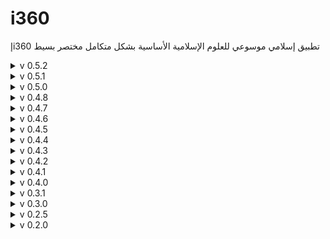 # i360
إi360 تطبيق إسلامي موسوعي للعلوم الإسلامية الأساسية بشكل متكامل مختصر بسيط

<details>
<summary>v 0.5.2</summary>

| Header | Details |
|-----:|-----------|
|     Creation Date/Time | 06/07/2022 23:22|
|     Version | 0.5.2|
|     Version Code | 20220706|
|     AppGyver Runtime Version | 4.5.7|
|     Released OS | **Web** – **Android** - Google (aab) – **Android** - Huawei (aab) – **iOS** (ipa)|
|     Released Build# | 230968 – 230969 – _ – 230971|
|     Released | 06/07/2022|
|     Notes | **i360إ-MS1 (MS=MileStone)**|
|     Changes | Edit: Changed _AppLink_ for Web from (https://i360.appgyverapp.com/) to (https://i36O.wordpress.com/)
|     | Edit: Changed _MobileServicesToggle_ disabling to when OS is Android & _OS_WebToggle_ isn't Web|
|     | Add: Created _WordPress_ p. for support showing About (as _About_ p.) FAQ & short Explanation (as is Toggle switches & IME); as per _AppStore_ request|
|     | Edit: _About_ p. icon from _?_ to _!_|
|     | Add: _Support_ button on _About_ p. (as _question_ icon)|
|     | Add: Spinned-off this version to another app.: i360إ-MS1 (MS=MileStone)|
  
</details>

<details>
<summary>v 0.5.1</summary>

| Header | Details |
|-----:|-----------|
|     Creation Date/Time | 03/07/2022 14:40|
|     Version | 0.5.1|
|     Version Code | 20220703|
|     AppGyver Runtime Version | 4.5.7|
|     Released OS | **Web** – **Android** - Google (aab) – **Android** - Huawei (aab) – **iOS** (ipa)|
|     Released Build# | 230249 – 230250 – 230250 – 230252|
|     Released | 03/07/2022|
|     Notes | _|
|     Changes | _Edit: Changed Apple _AppStore_ badge icon from (https://developer.apple.com/assets/elements/badges/download-on-the-app-store.svg) to (https://tools.applemediaservices.com/api/badges/download-on-the-app-store/black/en-us)|
|     | Add: Image placeholders for 3 App. Stores QR code|
|     | Edit: Changed _AppLink_ for Web from (http://azhar.eg/magmaa) to (https://i360.appgyverapp.com/)|
|     | Edit: Changed back _Open web browser_ component (a.k.a. _WebView_) to _Open URL_ for files/websites but not apps to enable navigation|
|     | Edit: changed PDF file storage from Box (seifadin@hotmail.com) to Box (i36O@outlook.com), as owner appeared in _File Info._!|
  
</details>

<details>
<summary>v 0.5.0</summary>

| Header | Details |
|-----:|-----------|
|     Creation Date/Time | 30/06/2022 15:30|
|     Version | 0.5.0|
|     Version Code | 20220630|
|     AppGyver Runtime Version | 4.3.6|
|     Released OS | **Web** – **Android** - Google (aab) – **Android** - Huawei (aab) – **iOS** (ipa)|
|     Released Build# | 229782 – 229783 – 229784 – 229785|
|     Released | 30/06/2022|
|     Notes | _|
|     Changes | Add: _InputTools_ icon button for Input Method Editor (IME) in case of no Arabic keyboard: displaying Google IME for GMS & VKboard for China/HMS, visible only if there's Arabic in _PreferredLanguages_ (as _pencil_ icon)|
|     | Fix: _osIcon_ for _iOS_ & _MacOS_ as _apple_, _Windows Phone_ as _windows_, _Unix_ as _linux_|
|     | Add: _Supplications_ button|
|     | Add: _FoodScanner_ button for Halal foods|
|     | Edit: some buttons colors to _Secondary_|
|     | Add: _Maps4Mosques_ icon button to different Maps (as _map_ icon)|
|     | Add: _QuranicResearcher_ button to a light online app. with extensive content, visible only for Android GMS (as _search_ icon beside _Quran_ button)|
|     | Add: _HadithResearcher_ button to a light online app. with extensive content, visible only for Android GMS (as _search_ icon beside _Hadith_ button)|
|     | Edit: Updated _About_ p. accordingly|
|     | Edit: Updated _About_ & _Screenshots_ on all Stores!|
|     | Add: _Apple AppStore_ badge to _AppStoresRow_|
  
</details>

<details>
<summary>v 0.4.8</summary>

| Header | Details |
|-----:|-----------|
|     Creation Date/Time | 18/06/2022 01:40|
|     Version | 0.4.8|
|     Version Code | 20220618|
|     AppGyver Runtime Version | 4.3.6|
|     Released OS | **Web** – **Android** - Google (aab) – **Android** - Huawei (apk)|
|     Released Build# | 227363 – 227364 – 227365|
|     Released | 18/06/2022|
|     Notes | _|
|     Changes | Edit: Changed _Open URL_ component to _Open web browser_ (a.k.a. _WebView_) for files/websites but not apps, effectively creating an app. built-in browser|
  
</details>

<details>
<summary>v 0.4.7</summary>

| Header | Details |
|-----:|-----------|
|     Creation Date/Time | 14/06/2022 23:25|
|     Version | 0.4.7|
|     Version Code | 20220614|
|     AppGyver Runtime Version | 4.3.6|
|     Released OS | **Web** – **Android** - Google (aab) – **Android** - Huawei (apk)|
|     Released Build# | 226642 – 226643 – 226644|
|     Released | 14/06/2022|
|     Notes | _|
|     Changes | Edit: Made _MobileServicesToggle_ switch between GMS & HMS automatically using _browser.userAgent_|
  
</details>

<details>
<summary>v 0.4.6</summary>

| Header | Details |
|-----:|-----------|
|     Creation Date/Time | 11/06/2022 08:49|
|     Version | 0.4.6|
|     Version Code | 20220612|
|     AppGyver Runtime Version | 4.3.6|
|     Released OS | **Web** – **Android** - Google (aab) – **Android** - Huawei (apk)|
|     Released Build# | 225942 – 225943 – 225944|
|     Released | 11/06/2022|
|     Notes | Last update for min. func. for Huawei|
|     Changes | Edit: Made _MobileServicesToggle_ switch visible only for Android|
  
</details>

<details>
<summary>v 0.4.5</summary>

| Header | Details |
|-----:|-----------|
|     Creation Date/Time | 11/06/2022 04:15|
|     Version | 0.4.5|
|     Version Code | 20220611|
|     AppGyver Runtime Version | 4.3.6|
|     Released OS | **Web** – **Android** - Google (aab) – **Android** - Huawei (apk)|
|     Released Build# | 225920 – 225922 – 225921|
|     Released | 02/07/2022|
|     Notes | _|
|     Changes | Add: _MobileServicesToggle_ (between Google & Huawei Mobile Services; a.k.a. GMS & HMS respectively) & linked it to app. var. _useHMS_|
|     | Edit: Changed var. _defaultOS_ from (OS+Form) to OS only|
|     | Edit: Changed all relevant buttons' _isChina_ to (_isChina_ or _useHMS_)|

</details>

<details>
<summary>v 0.4.4</summary>

| Header | Details |
|-----:|-----------|
|     Creation Date/Time | 10/06/2022 05:32|
|     Version | 0.4.4|
|     Version Code | 20220610|
|     AppGyver Runtime Version | 4.3.6|
|     Released OS | **Web** – **Android** - Google (aab) – **Android** - Huawei (apk)|
|     Released Build# | 225683 – 225684 – 225685|
|     Released | 10/06/2022|
|     Notes | _|
|     Changes | Edit: Renamed _Theology_ button to _Creed_|
|     | Edit: _AppLink_ button to proper Goggle Play/Huawei AppGallery Stores|
|     | Add: _Goggle Play_/_Huawei AppGallery_ Stores badges to _AppStoresRow_|
|     | Add: _osIcon_ icon next to _OS_WebToggle_ switch|

</details>

<details>
<summary>v 0.4.3</summary>

| Header | Details |
|-----:|-----------|
|     Creation Date/Time | 03/06/2022 23:08|
|     Version | 0.4.3|
|     Version Code | 20220603|
|     AppGyver Runtime Version | 4.3.6|
|     Released OS | **Web** – **Android** - Google (aab) – **Android** - Huawei (apk)|
|     Released Build# | 224160 – 224495 – 224497|
|     Released | 03/06/2022|
|     Notes | _|
|     Changes | Edit: Changed _Prayers_ link from (https://praytimes.org/) to (https://muslimpro.com/ar/prayer-times)|

</details>

<details>
<summary>v 0.4.2</summary>

| Header | Details |
|-----:|-----------|
|     Creation Date/Time | 03/06/2022 00:20|
|     Version | 0.4.2|
|     Version Code | _|
|     AppGyver Runtime Version | 4.3.6|
|     Released OS | **Web**|
|     Released Build# | 223975|
|     Released | 03/06/2022|
|     Notes | _|
|     Changes | Edit: Changed _Theology_ links to web (only)|
|     | Edit: Added _*_ to button linking to apps. & a footnote stating this|

</details>

<details>
<summary>v 0.4.1</summary>

| Header | Details |
|-----:|-----------|
|     Creation Date/Time | 02/06/2022|
|     Version | 0.4.1|
|     Version Code | _|
|     AppGyver Runtime Version | 4.3.6|
|     Released OS | **Web**|
|     Released Build# | 223789|
|     Released | 02/06/2022|
|     Notes | _|
|     Changes | Edit: _Jurisprudence_ button color|
|     | Edit: Hided _OS_WebToggle_ switch if not Android or iOS|

</details>

<details>
<summary>v 0.4.0</summary>

| Header | Details |
|-----:|-----------|
|     Creation Date/Time | 01/06/2022|
|     Version | 0.4.0|
|     Version Code | _|
|     AppGyver Runtime Version | 4.3.6|
|     Released OS | **Web**|
|     Released Build# | 223760|
|     Released | 01/06/2022|
|     Notes | _|
|     Changes | Edit: Added detailed app. description to _About_ p. |
|     | Add: Logic for Android op. in China (using Huawei AppGallery) |
|     | Edit: Changed Components layout to fit smaller/lower-resolution screens|
|     | Edit: Changed _Jurisprudence_Search_ URL from online stored PDF to (https://shamela.ws/)|
|     | Add: _JurisprudenceBookIcon_ icon to online stored PDF (as _book_ icon)|

</details>

<details>
<summary>v 0.3.1</summary>

| Header | Details |
|-----:|-----------|
|     Creation Date/Time | 31/05/2022|
|     Version | 0.3.1|
|     Version Code | _|
|     AppGyver Runtime Version | 4.3.6|
|     Released OS | _|
|     Released Build# | _|
|     Released | _|
|     Notes | _|
|     Changes | Del: _Qibla without Compass_ button|
|     | Add: Logic for Prayer/Qibla App. depending on Compass sensor in _PrayerTimes_ button|

</details>

<details>
<summary>v 0.3.0</summary>

| Header | Details |
|-----:|-----------|
|     Creation Date/Time | 26/05/2022|
|     Version | 0.3.0|
|     Version Code | _|
|     AppGyver Runtime Version | 4.3.6|
|     Released OS | _|
|     Released Build# | _|
|     Released | _|
|     Notes | _|
|     Changes | Add: _PropheticBiography_ button|
|     | Add: _Morals_ button|
|     | Add: _Sufism_ button|
|     | Add: _ComprehensiveTables_ button|
|     | Del: _Fundamentalism_ button|
|     | Edit: changed PDF file storage from OneDrive to Box|

</details>

<details>
<summary>v 0.2.5</summary>

| Header | Details |
|-----:|-----------|
|     Creation Date/Time | 22/05/2022|
|     Version | 0.2.5|
|     Version Code | _|
|     AppGyver Runtime Version | 4.3.6|
|     Released OS | _|
|     Released Build# | _|
|     Released | _|
|     Notes | _|
|     Changes | Add: _OS_WebToggle_ switch (between default OS & Web op.) & linked it to app. var. _useWeb_
|     | Add: _About_ p.|

</details>

<details>
<summary>v 0.2.0</summary>

| Header | Details |
|-----:|-----------|
|     Creation Date/Time | 14/05/2022|
|     Version | 0.2.0|
|     Version Code | _|
|     AppGyver Runtime Version | 4.3.6|
|     Released OS | _|
|     Released Build# | _|
|     Released | _|
|     Notes | _|
|     Changes | Add: Logic for Android/iOS/Web op. for each button|
|     | Add: _Qibla without Compass_ button|
|     | Add: _Fundamentalism_ button|
|     | Edit: Renamed _Aqidah_ button to _Theology_|
|     | Edit: Renamed _Fiqh_ button to _Jurisprudence_Search_|
|     | Edit: Renamed _Mawareth_ button to _Inheritance_|

</details>

